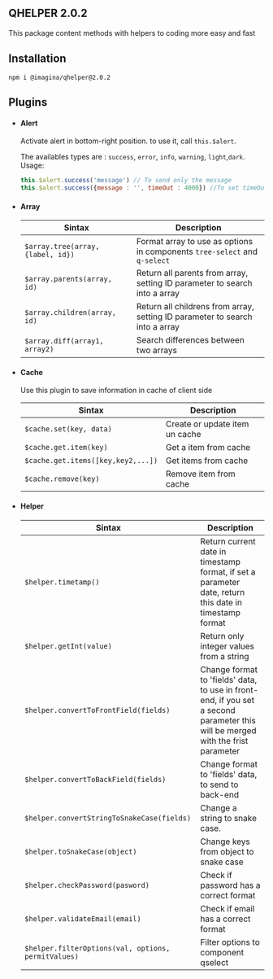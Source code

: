 ## QHELPER 2.0.2

This package content methods with helpers to coding more easy and fast 

## Installation

`` npm i @imagina/qhelper@2.0.2 ``

## Plugins
- #### Alert
    Activate alert in bottom-right position. to use it, call `this.$alert`.
    
    The availables types are : `success`, `error`, `info`, `warning`, `light`,`dark`. Usage:
    
    ```js
    this.$alert.success('message') // To send only the message
    this.$alert.success({message : '', timeOut : 4000}) //To set timeOut
    ```
    
- #### Array
  
  | Sintax | Description |
  | ------ | ----------- |
  | `$array.tree(array, {label, id})` | Format array to use as options in components `tree-select` and `q-select` |      
  | `$array.parents(array, id)` | Return all parents from array, setting ID parameter to search into a array |      
  | `$array.children(array, id)` | Return all childrens from array, setting ID parameter to search into a array |      
  | `$array.diff(array1, array2)` | Search differences between two arrays |           

- #### Cache
  
  Use this plugin to save information in cache of client side
  
  | Sintax | Description |
  | ------ | ----------- |
  | `$cache.set(key, data)` | Create or update item un cache |    
  | `$cache.get.item(key)` | Get a item from cache |    
  | `$cache.get.items([key,key2,...])` | Get items from cache|    
  | `$cache.remove(key)` | Remove item from cache |
        
- #### Helper
  
  | Sintax | Description |
  | ------ | ----------- |
  | `$helper.timetamp()` | Return current date in timestamp format, if set a parameter date, return this date in timestamp format |
  | `$helper.getInt(value)` | Return only integer values from a string |  
  | `$helper.convertToFrontField(fields)` | Change format to 'fields' data, to use in front-end, if you set a second parameter this will be merged with the frist parameter |  
  | `$helper.convertToBackField(fields)` | Change format to 'fields' data, to send to back-end |  
  | `$helper.convertStringToSnakeCase(fields)` | Change a string to snake case. |  
  | `$helper.toSnakeCase(object)` | Change keys from object to snake case |  
  | `$helper.checkPassword(pasword)` | Check if password has a correct format |  
  | `$helper.validateEmail(email)` | Check if email has a correct format |  
  | `$helper.filterOptions(val, options, permitValues)` | Filter options to component qselect |  
